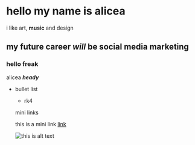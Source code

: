 # hello my name is alicea

i like art, **music** and design

## my future career *will* be social media marketing

### hello freak

alicea ***heady***

- bullet list

  - rk4

  mini links

  this is a mini link [link](https://www.youtube.com)

  ![this is alt text](warren-wong-346736-unsplash.jpg)
